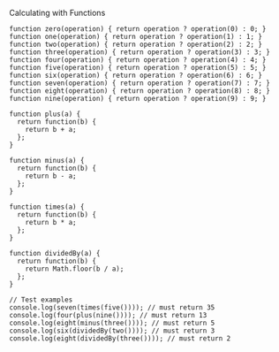 Calculating with Functions

    function zero(operation) { return operation ? operation(0) : 0; }
    function one(operation) { return operation ? operation(1) : 1; }
    function two(operation) { return operation ? operation(2) : 2; }
    function three(operation) { return operation ? operation(3) : 3; }
    function four(operation) { return operation ? operation(4) : 4; }
    function five(operation) { return operation ? operation(5) : 5; }
    function six(operation) { return operation ? operation(6) : 6; }
    function seven(operation) { return operation ? operation(7) : 7; }
    function eight(operation) { return operation ? operation(8) : 8; }
    function nine(operation) { return operation ? operation(9) : 9; }
    
    function plus(a) {
      return function(b) {
        return b + a;
      };
    }
    
    function minus(a) {
      return function(b) {
        return b - a;
      };
    }
    
    function times(a) {
      return function(b) {
        return b * a;
      };
    }
    
    function dividedBy(a) {
      return function(b) {
        return Math.floor(b / a);
      };
    }
    
    // Test examples
    console.log(seven(times(five()))); // must return 35
    console.log(four(plus(nine()))); // must return 13
    console.log(eight(minus(three()))); // must return 5
    console.log(six(dividedBy(two()))); // must return 3
    console.log(eight(dividedBy(three()))); // must return 2
